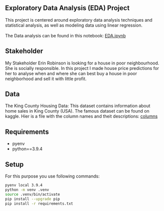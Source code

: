 ## Exploratory Data Analysis (EDA) Project

This project is centered around exploratory data
analysis techniques and statistical analysis,
as well as modeling data using linear regression.<br><br>
The Data analysis can be found in this notebook: [EDA.ipynb](notebooks/EDA.ipynb) 


## Stakeholder
My Stakeholder Erin Robinson is looking for a house in poor neighbourhood. She is socially responsible. 
In this project I made house price predictions for her to analyse when and where she can best buy a house in poor neighborhood 
and sell it with little profit.                           


## Data
The King County Housing Data: This dataset contains information about home sales in King County (USA).
The famous dataset can be found on kaggle. Hier is a file with the column names and theit descriptions:
[columns](column_names.md)


## Requirements

* pyenv
* python==3.9.4
## Setup

For this purpose you use following commands:

```bash
pyenv local 3.9.4
python -m venv .venv
source .venv/bin/activate
pip install --upgrade pip
pip install -r requirements.txt
```
